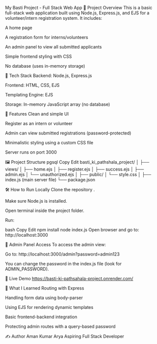 My Basti Project - Full Stack Web App
📝 Project Overview
This is a basic full-stack web application built using Node.js, Express.js, and EJS for a volunteer/intern registration system. It includes:

A home page

A registration form for interns/volunteers

An admin panel to view all submitted applicants

Simple frontend styling with CSS

No database (uses in-memory storage)

🧱 Tech Stack
Backend: Node.js, Express.js

Frontend: HTML, CSS, EJS

Templating Engine: EJS

Storage: In-memory JavaScript array (no database)

🚀 Features
Clean and simple UI

Register as an intern or volunteer

Admin can view submitted registrations (password-protected)

Minimalistic styling using a custom CSS file

Server runs on port 3000

🖼️ Project Structure
pgsql
Copy
Edit
basti_ki_pathshala_project/
│
├── views/
│   ├── home.ejs
│   ├── register.ejs
│   ├── success.ejs
│   ├── admin.ejs
│   └── unauthorized.ejs
│
├── public/
│   └── style.css
│
├── index.js  (main server file)
└── package.json


🛠️ How to Run Locally
Clone the repository .

Make sure Node.js is installed.

Open terminal inside the project folder.

Run:

bash
Copy
Edit
npm install
node index.js
Open browser and go to:
http://localhost:3000

🔐 Admin Panel Access
To access the admin view:

Go to: http://localhost:3000/admin?password=admin123

You can change the password in the index.js file (look for ADMIN_PASSWORD).

👀 Live Demo
https://basti-ki-pathsahala-project.onrender.com/

🧠 What I Learned
Routing with Express

Handling form data using body-parser

Using EJS for rendering dynamic templates

Basic frontend-backend integration

Protecting admin routes with a query-based password

✍️ Author
Aman Kumar Arya
Aspiring Full Stack Developer